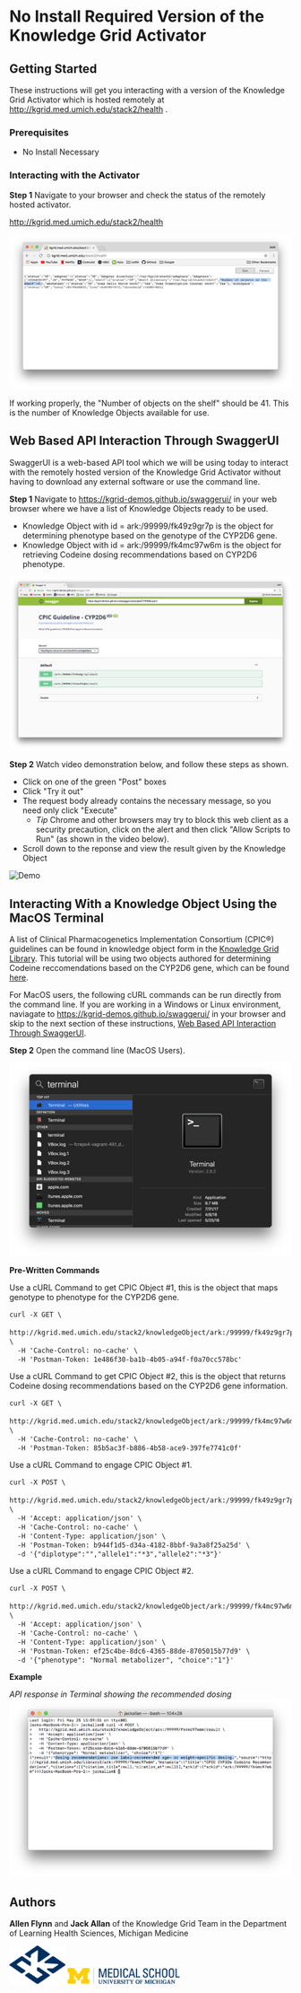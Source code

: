 # No Install Required Version of the Knowledge Grid Activator


## Getting Started

These instructions will get you interacting with a version of the Knowledge Grid Activator which is hosted remotely at http://kgrid.med.umich.edu/stack2/health . 

### Prerequisites

* No Install Necessary


### Interacting with the Activator
**Step 1** Navigate to your browser and check the status of the remotely hosted activator.


http://kgrid.med.umich.edu/stack2/health


![Remote Activator](/activator-workshop/screenshots/healthraw.png?raw=true)


If working properly, the "Number of objects on the shelf" should be 41. This is the number of Knowledge Objects available for use.


## Web Based API Interaction Through SwaggerUI

SwaggerUI is a web-based API tool which we will be using today to interact with the remotely hosted version of the Knowledge Grid Activator without having to download any external software or use the command line. 

**Step 1** Navigate to https://kgrid-demos.github.io/swaggerui/ in your web browser where we have a list of Knowledge Objects ready to be used. 

* Knowledge Object with id = ark:/99999/fk49z9gr7p is the object for determining phenotype based on the genotype of the CYP2D6 gene.
* Knowledge Object with id = ark:/99999/fk4mc97w6m is the object for retrieving Codeine dosing recommendations based on CYP2D6 phenotype.

![SwaggerUI](/activator-workshop/screenshots/swaggerhome.png?raw=true)

**Step 2** Watch video demonstration below, and follow these steps as shown. 
* Click on one of the green "Post" boxes
* Click "Try it out"
* The request body already contains the necessary message, so you need only click "Execute"
  - _Tip_ Chrome and other browsers may try to block this web client as a security precaution, click on the alert and then click "Allow Scripts to Run" (as shown in the video below).
* Scroll down to the reponse and view the result given by the Knowledge Object


![Demo](/activator-workshop/screenshots/get.gif?raw=true)


## Interacting With a Knowledge Object Using the MacOS Terminal

A list of Clinical Pharmacogenetics Implementation Consortium (CPIC®) guidelines can be found in knowledge object form in the [Knowledge Grid Library](http://kgrid.med.umich.edu/library2/#/). This tutorial will be using two objects authored for determining Codeine reccomendations based on the CYP2D6 gene, which can be found [here](https://umich.box.com/v/CPICKnowledgeObjects).


For MacOS users, the following cURL commands can be run directly from the command line. If you are working in a Windows or Linux environment, naviagate to https://kgrid-demos.github.io/swaggerui/ in your browser and skip to the next section of these instructions, [Web Based API Interaction Through SwaggerUI](https://github.com/kgrid/knowledge-objects/blob/master/activator-workshop/no_install_required.md#web-based-api-interaction-through-swaggerui).


**Step 2** Open the command line (MacOS Users).

![Search Terminal](/activator-workshop/screenshots/search_terminal.png?raw=true)


**Pre-Written Commands**

Use a cURL Command to get CPIC Object #1, this is the object that maps genotype to phenotype for the CYP2D6 gene.
```
curl -X GET \
  http://kgrid.med.umich.edu/stack2/knowledgeObject/ark:/99999/fk49z9gr7p \
  -H 'Cache-Control: no-cache' \
  -H 'Postman-Token: 1e486f30-ba1b-4b05-a94f-f0a70cc578bc'
```


Use a cURL Command to get CPIC Object #2, this is the object that returns Codeine dosing recommendations based on the CYP2D6 gene information.
```
curl -X GET \
  http://kgrid.med.umich.edu/stack2/knowledgeObject/ark:/99999/fk4mc97w6m \
  -H 'Cache-Control: no-cache' \
  -H 'Postman-Token: 85b5ac3f-b886-4b58-ace9-397fe7741c0f'
```



Use a cURL Command to engage CPIC Object #1.
```
curl -X POST \
  http://kgrid.med.umich.edu/stack2/knowledgeObject/ark:/99999/fk49z9gr7p/result \
  -H 'Accept: application/json' \
  -H 'Cache-Control: no-cache' \
  -H 'Content-Type: application/json' \
  -H 'Postman-Token: b944f1d5-d34a-4182-8bbf-9a3a8f25a25d' \
  -d '{"diplotype":"","allele1":"*3","allele2":"*3"}'
```



Use a cURL Command to engage CPIC Object #2.
```
curl -X POST \
  http://kgrid.med.umich.edu/stack2/knowledgeObject/ark:/99999/fk4mc97w6m/result \
  -H 'Accept: application/json' \
  -H 'Cache-Control: no-cache' \
  -H 'Content-Type: application/json' \
  -H 'Postman-Token: ef25c4be-8dc6-4365-88de-8705015b77d9' \
  -d '{"phenotype": "Normal metabolizer", "choice":"1"}'
```


**Example**

*API response in Terminal showing the recommended dosing*
![Reccomendation](/activator-workshop/screenshots/curl4.png?raw=true)





## Authors

**Allen Flynn** and **Jack Allan** of the Knowledge Grid Team in the Department of Learning Health Sciences, Michigan Medicine


<img src="/activator-workshop/screenshots/kgrid.png?raw=true" width="100">
<img src="/activator-workshop/screenshots/medschool.png?raw=true" width="200">



